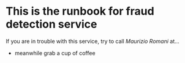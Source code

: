 # This is the runbook for fraud detection service

If you are in trouble with this service, try to call *Maurizio Romani* at...

 - meanwhile grab a cup of coffee